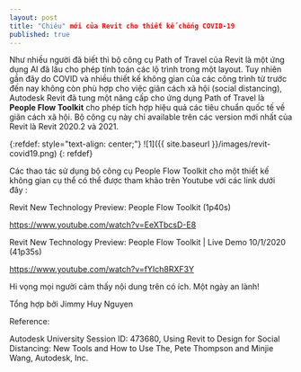 ```yaml
---
layout: post
title: "Chiêu" mới của Revit cho thiết kế chống COVID-19
published: true
---
```


Như nhiều người đã biết thì bộ công cụ Path of Travel của Revit là một ứng dụng AI đã lâu cho phép tính toán các lộ trình trong một layout. Tuy nhiên gần đây do COVID và nhiều thiết kế không gian của các công trình từ trước đến nay không còn phù hợp cho việc giãn cách xã hội (social distancing), Autodesk Revit đã tung một nâng cấp cho ứng dụng Path of Travel là **People Flow Toolkit** cho phép tích hợp hiệu quả các tiêu chuẩn quốc tế về giãn cách xã hội. Bộ công cụ này chỉ available trên các version mới nhất của Revit là Revit 2020.2 và 2021.


{:refdef: style="text-align: center;"}
![1]({{ site.baseurl }}/images/revit-covid19.png)
{: refdef}


Các thao tác sử dụng bộ công cụ People Flow Toolkit cho một thiết kế không gian cụ thể có thể được tham khảo trên Youtube với các link dưới đây :


Revit New Technology Preview: People Flow Toolkit (1p40s)


https://www.youtube.com/watch?v=EeXTbcsD-E8


Revit New Technology Preview: People Flow Toolkit | Live Demo 10/1/2020 (41p35s)


https://www.youtube.com/watch?v=fYIch8RXF3Y


Hi vọng mọi người cảm thấy nội dung trên có ích. Một ngày an lành!


Tổng hợp bởi Jimmy Huy Nguyen


Reference:


Autodesk University Session ID: 473680, Using Revit to Design for Social Distancing: New Tools and How to Use The, Pete Thompson and Minjie Wang, Autodesk, Inc.